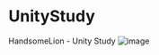 # UnityStudy
HandsomeLion - Unity Study
![image](https://github.com/user-attachments/assets/61219c43-c9fc-43f6-8b30-950dff2e73d1)
